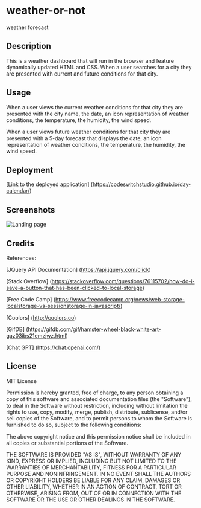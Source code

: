 # weather-or-not
weather forecast

## Description

This is a weather dashboard that will run in the browser and feature dynamically updated HTML and CSS.
When a user searches for a city they are presented with current and future conditions for that city.

## Usage
 When a user views the current weather conditions for that city they are presented with the city name, the date, an icon representation of weather conditions, the temperature, the humidity, the wind speed.

 When a user views future weather conditions for that city they are presented with a 5-day forecast that displays the date, an icon representation of weather conditions, the temperature, the humidity, the wind speed.
  
## Deployment

[Link to the deployed application]
(https://codeswitchstudio.github.io/day-calendar/)

## Screenshots

![Landing page](./assets/images/work-day.png)

## Credits

References:

[JQuery API Documentation]
(https://api.jquery.com/click)

[Stack Overflow]
(https://stackoverflow.com/questions/76115702/how-do-i-save-a-button-that-has-been-clicked-to-local-storage)

[Free Code Camp]
(https://www.freecodecamp.org/news/web-storage-localstorage-vs-sessionstorage-in-javascript/)

[Coolors]
(http://coolors.co)

[GifDB]
(https://gifdb.com/gif/hamster-wheel-black-white-art-gaz03ibs21emzjwz.html)

[Chat GPT]
(https://chat.openai.com/)

## License

MIT License

Permission is hereby granted, free of charge, to any person obtaining a copy
of this software and associated documentation files (the "Software"), to deal
in the Software without restriction, including without limitation the rights
to use, copy, modify, merge, publish, distribute, sublicense, and/or sell
copies of the Software, and to permit persons to whom the Software is
furnished to do so, subject to the following conditions:

The above copyright notice and this permission notice shall be included in all
copies or substantial portions of the Software.

THE SOFTWARE IS PROVIDED "AS IS", WITHOUT WARRANTY OF ANY KIND, EXPRESS OR
IMPLIED, INCLUDING BUT NOT LIMITED TO THE WARRANTIES OF MERCHANTABILITY,
FITNESS FOR A PARTICULAR PURPOSE AND NONINFRINGEMENT. IN NO EVENT SHALL THE
AUTHORS OR COPYRIGHT HOLDERS BE LIABLE FOR ANY CLAIM, DAMAGES OR OTHER
LIABILITY, WHETHER IN AN ACTION OF CONTRACT, TORT OR OTHERWISE, ARISING FROM,
OUT OF OR IN CONNECTION WITH THE SOFTWARE OR THE USE OR OTHER DEALINGS IN THE
SOFTWARE.
